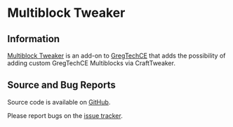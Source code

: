 # Multiblock Tweaker

## Information

[Multiblock Tweaker](https://www.curseforge.com/minecraft/mc-mods/multiblocktweaker) is an add-on to [GregTechCE](../GregTechCE/GregTechCE.md)
that adds the possibility of adding custom GregTechCE Multiblocks via CraftTweaker.

## Source and Bug Reports

Source code is available on [GitHub](https://github.com/eutropius225/MultiblockTweaker).

Please report bugs on the [issue tracker](https://github.com/eutropius225/MultiblockTweaker/issues).